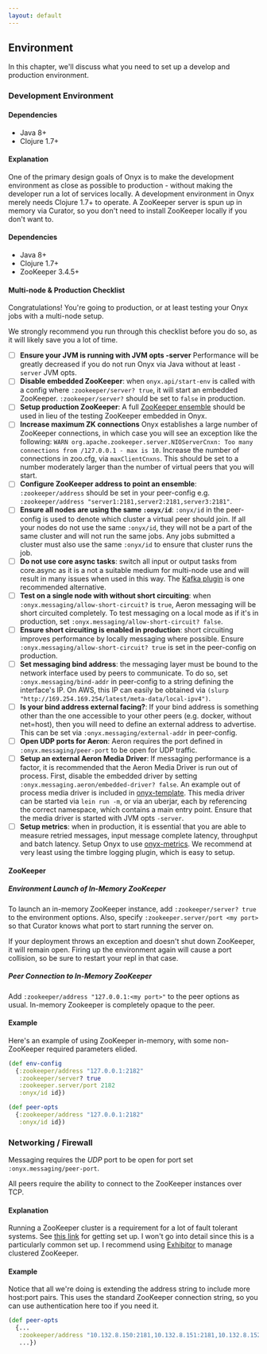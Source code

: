 ```yaml
---
layout: default
---
```


## Environment

In this chapter, we'll discuss what you need to set up a develop and production environment.

### Development Environment

#### Dependencies

- Java 8+
- Clojure 1.7+

#### Explanation

One of the primary design goals of Onyx is to make the development environment as close as possible to production - without making the developer run a lot of services locally. A development environment in Onyx merely needs Clojure 1.7+ to operate. A ZooKeeper server is spun up in memory via Curator, so you don't need to install ZooKeeper locally if you don't want to.

#### Dependencies

- Java 8+
- Clojure 1.7+
- ZooKeeper 3.4.5+

#### Multi-node & Production Checklist

Congratulations! You're going to production, or at least testing your Onyx jobs with a multi-node setup.

We strongly recommend you run through this checklist before you do so, as it will likely save you a lot of time.

- [ ] **Ensure your JVM is running with JVM opts -server** Performance will be greatly decreased if you do not run Onyx via Java without at least `-server` JVM opts.
- [ ] **Disable embedded ZooKeeper**: when `onyx.api/start-env` is called with a config where `:zookeeper/server? true`, it will start an embedded ZooKeeper. `:zookeeper/server?` should be set to `false` in production.
- [ ] **Setup production ZooKeeper**: A full [ZooKeeper ensemble](https://zookeeper.apache.org/) should be used in lieu of the testing ZooKeeper embedded in Onyx.
- [ ] **Increase maximum ZK connections** Onyx establishes a large number of ZooKeeper connections, in which case you will see an exception like the following: `WARN org.apache.zookeeper.server.NIOServerCnxn: Too many connections from /127.0.0.1 - max is 10`. Increase the number of connections in zoo.cfg, via `maxClientCnxns`. This should be set to a number moderately larger than the number of virtual peers that you will start.
- [ ] **Configure ZooKeeper address to point an ensemble**: `:zookeeper/address` should be set in your peer-config e.g. `:zookeeper/address "server1:2181,server2:2181,server3:2181"`.
- [ ] **Ensure all nodes are using the same `:onyx/id`**: `:onyx/id` in the peer-config is used to denote which cluster a virtual peer should join. If all your nodes do not use the same `:onyx/id`, they will not be a part of the same cluster and will not run the same jobs. Any jobs submitted a cluster must also use the same `:onyx/id` to ensure that cluster runs the job.
- [ ] **Do not use core async tasks**: switch all input or output tasks from core.async as it is a not a suitable medium for multi-node use and will result in many issues when used in this way. The [Kafka plugin](https://github.com/onyx-platform/onyx-kafka) is one recommended alternative.
- [ ] **Test on a single node with without short circuiting**: when `:onyx.messaging/allow-short-circuit?` is `true`, Aeron messaging will be short circuited completely. To test messaging on a local mode as if it's in production, set `:onyx.messaging/allow-short-circuit? false`.
- [ ] **Ensure short circuiting is enabled in production**: short circuiting improves performance by locally messaging where possible. Ensure `:onyx.messaging/allow-short-circuit? true` is set in the peer-config on production.
- [ ] **Set messaging bind address**: the messaging layer must be bound to the network interface used by peers to communicate. To do so, set `:onyx.messaging/bind-addr` in peer-config to a string defining the interface's IP. On AWS, this IP can easily be obtained via `(slurp "http://169.254.169.254/latest/meta-data/local-ipv4")`.
- [ ] **Is your bind address external facing?**: If your bind address is something other than the one accessible to your other peers (e.g. docker, without net=host), then you will need to define an external address to advertise. This can be set via `:onyx.messaging/external-addr` in peer-config.
- [ ] **Open UDP ports for Aeron**: Aeron requires the port defined in `:onyx.messaging/peer-port` to be open for UDP traffic.
- [ ] **Setup an external Aeron Media Driver**: If messaging performance is a factor, it is recommended that the Aeron Media Driver is run out of process. First, disable the embedded driver by setting `:onyx.messaging.aeron/embedded-driver? false`. An example out of process media driver is included in [onyx-template](https://github.com/onyx-platform/onyx-template/blob/master/resources/leiningen/new/onyx_app/aeron_media_driver.clj). This media driver can be started via `lein run -m`, or via an uberjar, each by referencing the correct namespace, which contains a main entry point. Ensure that the media driver is started with JVM opts `-server`.
- [ ] **Setup metrics**: when in production, it is essential that you are able to measure retried messages, input message complete latency, throughput and batch latency. Setup Onyx to use [onyx-metrics](https://github.com/onyx-platform/onyx-metrics). We recommend at very least using the timbre logging plugin, which is easy to setup.

#### ZooKeeper

##### Environment Launch of In-Memory ZooKeeper

To launch an in-memory ZooKeeper instance, add `:zookeeper/server? true` to the environment options. Also, specify `:zookeeper.server/port <my port>` so that Curator knows what port to start running the server on.

If your deployment throws an exception and doesn't shut down ZooKeeper, it will remain open. Firing up the environment again will cause a port collision, so be sure to restart your repl in that case.

##### Peer Connection to In-Memory ZooKeeper

Add `:zookeeper/address "127.0.0.1:<my port>"` to the peer options as usual. In-memory Zookeeper is completely opaque to the peer.

#### Example

Here's an example of using ZooKeeper in-memory, with some non-ZooKeeper required parameters elided.

```clojure
(def env-config
  {:zookeeper/address "127.0.0.1:2182"
   :zookeeper/server? true
   :zookeeper.server/port 2182
   :onyx/id id})

(def peer-opts
  {:zookeeper/address "127.0.0.1:2182"
   :onyx/id id})
```
### Networking / Firewall

Messaging requires the *UDP* port to be open for port set `:onyx.messaging/peer-port`.

All peers require the ability to connect to the ZooKeeper instances over TCP.

#### Explanation

Running a ZooKeeper cluster is a requirement for a lot of fault tolerant systems. See [this link](http://zookeeper.apache.org/doc/r3.1.2/zookeeperStarted.html) for getting set up. I won't go into detail since this is a particularly common set up. I recommend using [Exhibitor](https://github.com/Netflix/exhibitor) to manage clustered ZooKeeper.

#### Example

Notice that all we're doing is extending the address string to include more host:port pairs. This uses the standard ZooKeeper connection string, so you can use authentication here too if you need it.

```clojure
(def peer-opts
  {...
   :zookeeper/address "10.132.8.150:2181,10.132.8.151:2181,10.132.8.152:2181"
   ...})
```
